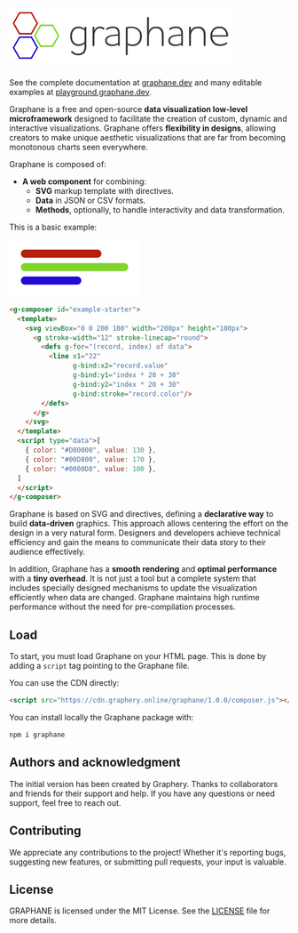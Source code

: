 # ![Graphane](./assets/img/graphane.png)

See the complete documentation at [graphane.dev](https://graphane.dev/) and many editable examples
at [playground.graphane.dev](https://playground.graphane.dev/).

Graphane is a free and open-source **data visualization low-level microframework** designed to
facilitate the creation of custom, dynamic and interactive visualizations. Graphane offers 
**flexibility in designs**, allowing creators to make unique aesthetic visualizations that are far 
from becoming monotonous charts seen everywhere.

Graphane is composed of:

- **A web component** for combining:
  - **SVG** markup template with directives.
  - **Data** in JSON or CSV formats.
  - **Methods**, optionally, to handle interactivity and data transformation.

This is a basic example:

![example](assets%2Fimg%2Fexample.png)
  
```html
<g-composer id="example-starter">
  <template>
    <svg viewBox="0 0 200 100" width="200px" height="100px">
      <g stroke-width="12" stroke-linecap="round">
        <defs g-for="(record, index) of data">
          <line x1="22"
                g-bind:x2="record.value"
                g-bind:y1="index * 20 + 30"
                g-bind:y2="index * 20 + 30"
                g-bind:stroke="record.color"/>
        </defs>
      </g>
    </svg>
  </template>
  <script type="data">[ 
    { color: "#D80000", value: 130 }, 
    { color: "#00D800", value: 170 }, 
    { color: "#0000D8", value: 100 }, 
  ]
  </script>
</g-composer>
```

Graphane is based on SVG and directives, defining a **declarative way** to build **data-driven**
graphics. This approach allows centering the effort on the design in a very natural form. Designers
and developers achieve technical efficiency and gain the means to communicate their data story to
their audience effectively.

In addition, Graphane has a **smooth rendering** and **optimal performance** with a **tiny 
overhead**. It is not just a tool but a complete system that includes specially designed mechanisms 
to update the visualization efficiently when data are changed. Graphane maintains high runtime 
performance without the need for pre-compilation processes.

## Load

To start, you must load Graphane on your HTML page. This is done by adding a `script` tag pointing
to the Graphane file. 

You can use the CDN directly:

```html
<script src="https://cdn.graphery.online/graphane/1.0.0/composer.js"></script>
```

You can install locally the Graphane package with:

```bash
npm i graphane
```

## Authors and acknowledgment

The initial version has been created by Graphery. Thanks to collaborators and friends for their 
support and help. If you have any questions or need support, feel free to reach out.

## Contributing

We appreciate any contributions to the project! Whether it's reporting bugs, suggesting new
features, or submitting pull requests, your input is valuable.

## License

GRAPHANE is licensed under the MIT License. See the [LICENSE](LICENSE.md) file for more details.

